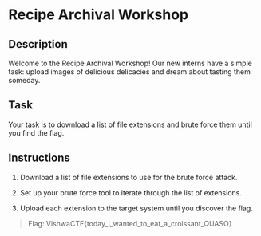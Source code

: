 # Recipe Archival Workshop

## Description

Welcome to the Recipe Archival Workshop! Our new interns have a simple task: upload images of delicious delicacies and dream about tasting them someday.

## Task

Your task is to download a list of file extensions and brute force them until you find the flag.

## Instructions

1. Download a list of file extensions to use for the brute force attack.

2. Set up your brute force tool to iterate through the list of extensions.

3. Upload each extension to the target system until you discover the flag.

> Flag: VishwaCTF{today_i_wanted_to_eat_a_croissant_QUASO}